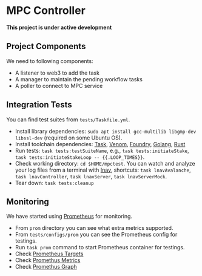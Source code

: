 # MPC Controller
**This project is under active development**
## Project Components
We need to following components:
- A listener to web3 to add the task
- A manager to maintain the pending workflow tasks
- A poller to connect to MPC service
## Integration Tests
You can find test suites from `tests/Taskfile.yml`. 
- Install library dependencies: `sudo apt install gcc-multilib libgmp-dev libssl-dev`
  (required on some Ubuntu OS).
- Install toolchain dependencies:  [Task](https://github.com/go-task/task), [Venom](https://github.com/ovh/venom),  [Foundry](https://github.com/foundry-rs/foundry), [Golang](https://go.dev/), [Rust](https://www.rust-lang.org/)
- Run tests: `task tests:testSuiteName`, e.g., `task tests:initiateStake`, `task tests:initiateStakeLoop -- {{.LOOP_TIMES}}`.
- Check working directory: `cd $HOME/mpctest`. You can watch and analyze your log files from a terminal with [Inav](https://lnav.org/), shortcuts: `task lnavAvalanche`, `task lnavController`, `task lnavServer`, `task lnavServerMock`.
- Tear down: `task tests:cleanup`
## Monitoring
We have started using [Prometheus](https://prometheus.io/) for monitoring.
- From `prom` directory you can see what extra metrics supported.
- From `tests/configs/prom` you can see the Prometheus config for testings.
- Run `task prom` command to start Prometheus container for testings.
- Check [Prometheus Targets](http://localhost:9090/targets) 
- Check [Promethus Metrics](http://localhost:9090/metrics)
- Check [Promethus Graph](http://localhost:9090/graph) 
